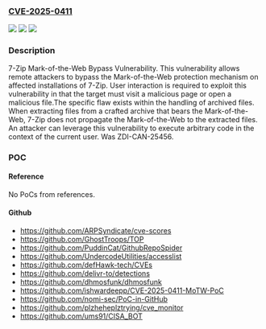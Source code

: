 ### [CVE-2025-0411](https://cve.mitre.org/cgi-bin/cvename.cgi?name=CVE-2025-0411)
![](https://img.shields.io/static/v1?label=Product&message=7-Zip&color=blue)
![](https://img.shields.io/static/v1?label=Version&message=%3D%2024.08%20(x64)%20&color=brighgreen)
![](https://img.shields.io/static/v1?label=Vulnerability&message=CWE-693%3A%20Protection%20Mechanism%20Failure&color=brighgreen)

### Description

7-Zip Mark-of-the-Web Bypass Vulnerability. This vulnerability allows remote attackers to bypass the Mark-of-the-Web protection mechanism on affected installations of 7-Zip. User interaction is required to exploit this vulnerability in that the target must visit a malicious page or open a malicious file.The specific flaw exists within the handling of archived files. When extracting files from a crafted archive that bears the Mark-of-the-Web, 7-Zip does not propagate the Mark-of-the-Web to the extracted files. An attacker can leverage this vulnerability to execute arbitrary code in the context of the current user. Was ZDI-CAN-25456.

### POC

#### Reference
No PoCs from references.

#### Github
- https://github.com/ARPSyndicate/cve-scores
- https://github.com/GhostTroops/TOP
- https://github.com/PuddinCat/GithubRepoSpider
- https://github.com/UndercodeUtilities/accesslist
- https://github.com/defHawk-tech/CVEs
- https://github.com/delivr-to/detections
- https://github.com/dhmosfunk/dhmosfunk
- https://github.com/ishwardeepp/CVE-2025-0411-MoTW-PoC
- https://github.com/nomi-sec/PoC-in-GitHub
- https://github.com/plzheheplztrying/cve_monitor
- https://github.com/ums91/CISA_BOT

